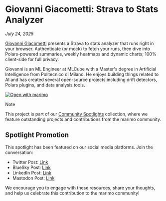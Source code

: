 # Giovanni Giacometti: Strava to Stats Analyzer

_July 24, 2025_

[Giovanni Giacometti](https://giovannigiacometti.it) presents a Strava to stats analyzer that runs right in your browser. Authenticate (or mock) to fetch your runs, then dive into Polars-powered summaries, weekly heatmaps and dynamic charts; 100% client-side for full privacy.

Giovanni is an ML Engineer at MLCube with a Master's degree in Artificial Intelligence from Politecnico di Milano. He enjoys building things related to AI and has created several open-source projects including drift detectors, Polars plugins, and data analysis tools.

[![Open with marimo](https://marimo.io/shield.svg)](https://giovannigiacometti.it/strava-marimo-analyzer/)

> [!NOTE]
> This project is part of our [Community Spotlights](https://marimo.io/c/@spotlights/community-spotlights) collection, where we feature outstanding projects and contributions from the marimo community.

## Spotlight Promotion

This spotlight has been featured on our social media platforms. Join the conversation:

- Twitter Post: [Link](https://x.com/marimo_io/status/1948428035985932472)
- BlueSky Post: [Link](https://bsky.app/profile/marimo.io/post/3lupz3lurls2j)
- LinkedIn Post: [Link](https://www.linkedin.com/posts/marimo-io_spotlight-on-giovanni-giacometti-from-activity-7354193803085295616-Q_E-?utm_source=share&utm_medium=member_desktop&rcm=ACoAADSJzvgBkjBd85IWDyUWA6ttzq8B-NDq-Hs)
- Mastodon Post: [Link](https://mastodon.social/@marimo_io/114869757907049979)

We encourage you to engage with these resources, share your thoughts, and help us celebrate this contribution to the marimo community!
